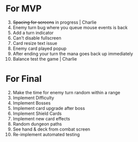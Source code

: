 # For MVP
3. ~~Spacing for screens~~ in progress | Charlie
4. Enemy turn bug where you queue mouse events is back
3. Add a turn indicator
4. Can't disable fullscreen
5. Card resize text issue
6. Enemy card played popup
7. After ending your turn the mana goes back up immediately
8. Balance test the game | Charlie

# For Final
2. Make the time for enemy turn random within a range
1. Implement Difficulty
2. Implement Bosses
3. Implement card upgrade after boss
4. Implement Shield Cards
5. Implement new card effects
6. Random dungeon paths
7. See hand & deck from combat screen
8. Re-implement automated testing